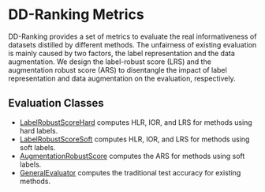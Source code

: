 # DD-Ranking Metrics

DD-Ranking provides a set of metrics to evaluate the real informativeness of datasets distilled by different methods. The unfairness of existing evaluation is mainly caused by two factors, the label representation and the data augmentation. We design the label-robust score (LRS) and the augmentation robust score (ARS) to disentangle the impact of label representation and data augmentation on the evaluation, respectively.

## Evaluation Classes
* [LabelRobustScoreHard](lrs-hard-label.md) computes HLR, IOR, and LRS for methods using hard labels.
* [LabelRobustScoreSoft](lrs-soft-label.md) computes HLR, IOR, and LRS for methods using soft labels.
* [AugmentationRobustScore](ars.md) computes the ARS for methods using soft labels.
* [GeneralEvaluator](general.md) computes the traditional test accuracy for existing methods.
